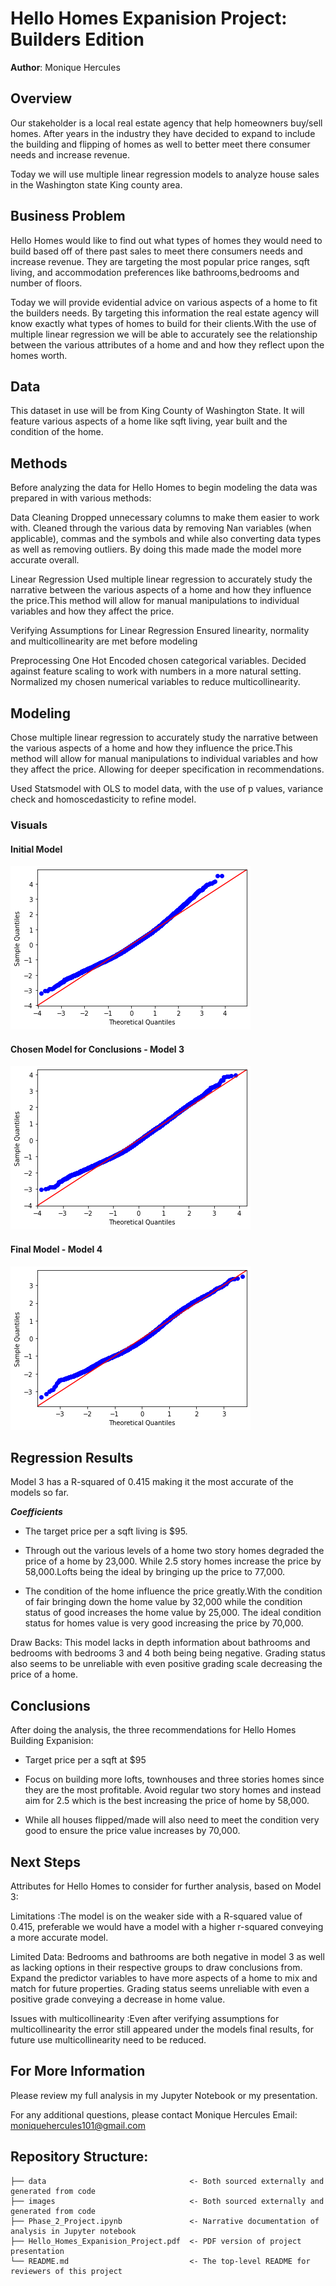 # Hello Homes Expanision Project: Builders Edition
**Author**: Monique Hercules


## Overview
Our stakeholder is a local real estate agency that help homeowners buy/sell homes. After years in the industry they have decided to expand to include the building and flipping of homes as well to better meet there consumer needs and increase revenue.

Today we will use multiple linear regression models to analyze house sales in the Washington state King county area.


## Business Problem
Hello Homes would like to find out what types of homes they would need to build based off of there past sales to meet there consumers needs and increase revenue. They are targeting the most popular price ranges, sqft living, and accommodation preferences like bathrooms,bedrooms and number of floors. 

Today we will provide evidential advice on various aspects of a home to fit the builders needs. By targeting this information the real estate agency will know exactly what types of homes to build for their clients.With the use of multiple linear regression we will be able to accurately  see the relationship between the various attributes of a home and and how they reflect upon the homes worth. 


## Data
This dataset in use will be from King County of Washington State. It will feature various aspects of a home like sqft living, year built and the condition of the home. 


## Methods
Before analyzing the data for Hello Homes to begin modeling the data was prepared in with various methods:

Data Cleaning 
Dropped unnecessary columns to make them easier to work with. Cleaned through the various data by removing Nan variables (when applicable), commas and the symbols and while also converting data types as well as removing outliers. By doing this made made the model more accurate overall. 

Linear Regression 
Used multiple linear regression to accurately study the narrative between the various aspects of a home and how they influence the price.This method will allow for manual manipulations to individual variables and how they affect the price. 

Verifying Assumptions for Linear Regression 
Ensured linearity, normality and multicollinearity are met before modeling 

Preprocessing 
One Hot Encoded chosen categorical variables. Decided against feature scaling to work with numbers in a more natural setting. Normalized my chosen numerical variables to reduce multicollinearity. 



## Modeling 
Chose multiple linear regression to accurately study the narrative between the various aspects of a home and how they influence the price.This method will allow for manual manipulations to individual variables and how they affect the price. Allowing for deeper specification in recommendations.

Used Statsmodel with OLS to model data, with the  use of p values, variance check and homoscedasticity to refine model. 

### Visuals 
#### Initial Model
![refined_initial_model](./images/refined_initial_model.png)

#### Chosen Model for Conclusions - Model 3
![model_3_refined](./images/model_3_refine.png)

#### Final Model - Model 4
![model_4_refined](./images/model_4_refined.png)

## Regression Results 

Model 3 has a R-squared of 0.415 making it the most accurate of the models so far.

***Coefficients***
- The target price per a sqft living is $95. 

- Through out the various levels of a home two story homes degraded the price of a home by 23,000. While 2.5 story homes increase the price by 58,000.Lofts being the ideal by bringing up the price to 77,000.

- The condition of the home influence the price greatly.With the condition of fair bringing down the home value by 32,000 while the condition status of good increases the home value by 25,000. The ideal condition status for homes value is very good increasing the price by 70,000. 

Draw Backs:
This model lacks in depth information about bathrooms and bedrooms with bedrooms 3 and 4 both being being negative. Grading status also seems to be unreliable with even positive grading scale decreasing the price of a home.  


## Conclusions
After doing the analysis, the three recommendations for Hello Homes Building Expanision:

- Target price per a sqft at $95

- Focus on building more lofts, townhouses and three stories homes since they are the most profitable. Avoid regular two story homes and instead aim for 2.5 which is the best increasing the price of home by 58,000. 

- While all houses flipped/made will also need to meet the condition very good to ensure the price value increases by 70,000.

## Next Steps 
Attributes for Hello Homes to consider for further analysis, based on Model 3: 

Limitations :The model is on the weaker side with a R-squared value of 0.415, preferable we would have a model with a higher r-squared conveying a more accurate model.

Limited Data: Bedrooms and bathrooms are both negative in model 3 as well as lacking options in their respective groups to draw conclusions from. Expand the predictor variables to have more aspects of a home to mix and match for future properties. Grading status seems unreliable with even a positive grade conveying a decrease in home value. 

Issues with multicollinearity :Even after verifying assumptions for multicollinearity the error still appeared under the models final results, for future use multicollinearity need to be reduced. 
 

## For More Information
Please review my full analysis in my Jupyter Notebook or my presentation.

For any additional questions, please contact Monique Hercules Email: moniquehercules101@gmail.com


## Repository Structure:
```
├── data                                <- Both sourced externally and generated from code
├── images                              <- Both sourced externally and generated from code
├── Phase_2_Project.ipynb               <- Narrative documentation of analysis in Jupyter notebook
├── Hello_Homes_Expanision_Project.pdf  <- PDF version of project presentation
└── README.md                           <- The top-level README for reviewers of this project
```